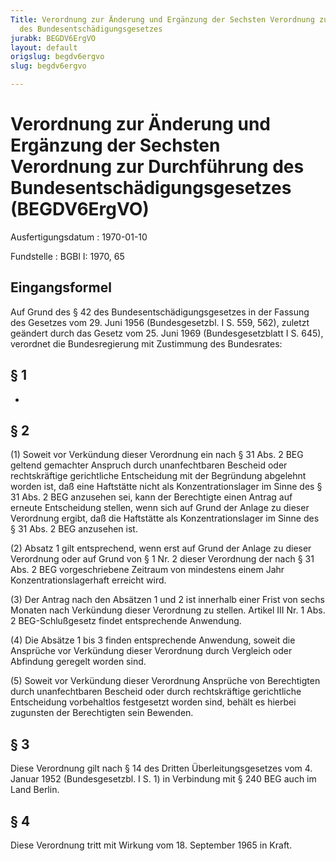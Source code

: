 ```yaml
---
Title: Verordnung zur Änderung und Ergänzung der Sechsten Verordnung zur Durchführung
  des Bundesentschädigungsgesetzes
jurabk: BEGDV6ErgVO
layout: default
origslug: begdv6ergvo
slug: begdv6ergvo

---
```


# Verordnung zur Änderung und Ergänzung der Sechsten Verordnung zur Durchführung des Bundesentschädigungsgesetzes (BEGDV6ErgVO)

Ausfertigungsdatum
:   1970-01-10

Fundstelle
:   BGBl I: 1970, 65



## Eingangsformel

Auf Grund des § 42 des Bundesentschädigungsgesetzes in der Fassung des Gesetzes vom 29. Juni 1956 (Bundesgesetzbl. I S. 559, 562), zuletzt geändert durch das Gesetz vom 25. Juni 1969 (Bundesgesetzblatt I S. 645), verordnet die Bundesregierung mit Zustimmung des Bundesrates:


## § 1

-


## § 2

(1) Soweit vor Verkündung dieser Verordnung ein nach § 31 Abs. 2 BEG geltend gemachter Anspruch durch unanfechtbaren Bescheid oder rechtskräftige gerichtliche Entscheidung mit der Begründung abgelehnt worden ist, daß eine Haftstätte nicht als Konzentrationslager im Sinne des § 31 Abs. 2 BEG anzusehen sei, kann der Berechtigte einen Antrag auf erneute Entscheidung stellen, wenn sich auf Grund der Anlage zu dieser Verordnung ergibt, daß die Haftstätte als Konzentrationslager im Sinne des § 31 Abs. 2 BEG anzusehen ist.

(2) Absatz 1 gilt entsprechend, wenn erst auf Grund der Anlage zu dieser Verordnung oder auf Grund von § 1 Nr. 2 dieser Verordnung der nach § 31 Abs. 2 BEG vorgeschriebene Zeitraum von mindestens einem Jahr Konzentrationslagerhaft erreicht wird.

(3) Der Antrag nach den Absätzen 1 und 2 ist innerhalb einer Frist von sechs Monaten nach Verkündung dieser Verordnung zu stellen. Artikel III Nr. 1 Abs. 2 BEG-Schlußgesetz findet entsprechende Anwendung.

(4) Die Absätze 1 bis 3 finden entsprechende Anwendung, soweit die Ansprüche vor Verkündung dieser Verordnung durch Vergleich oder Abfindung geregelt worden sind.

(5) Soweit vor Verkündung dieser Verordnung Ansprüche von Berechtigten durch unanfechtbaren Bescheid oder durch rechtskräftige gerichtliche Entscheidung vorbehaltlos festgesetzt worden sind, behält es hierbei zugunsten der Berechtigten sein Bewenden.


## § 3

Diese Verordnung gilt nach § 14 des Dritten Überleitungsgesetzes vom 4. Januar 1952 (Bundesgesetzbl. I S. 1) in Verbindung mit § 240 BEG auch im Land Berlin.


## § 4

Diese Verordnung tritt mit Wirkung vom 18. September 1965 in Kraft.

